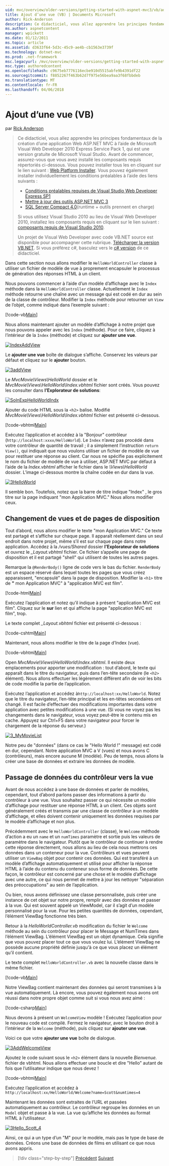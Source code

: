 ```yaml
---
uid: mvc/overview/older-versions/getting-started-with-aspnet-mvc3/vb/adding-a-view
title: Ajout d’une vue (VB) | Documents Microsoft
author: Rick-Anderson
description: Ce didacticiel, vous allez apprendre les principes fondamentaux de la création d’une application Web ASP.NET MVC à l’aide de Microsoft Visual Web Developer 2010 Express Service Pack 1, qui est en cours...
ms.author: aspnetcontent
manager: wpickett
ms.date: 01/12/2011
ms.topic: article
ms.assetid: d3633f64-5d3c-45c9-ae4b-cb1563e3739f
ms.technology: dotnet-mvc
ms.prod: .net-framework
msc.legacyurl: /mvc/overview/older-versions/getting-started-with-aspnet-mvc3/vb/adding-a-view
msc.type: authoredcontent
ms.openlocfilehash: c9675eb7776116ecbe910d5515abfe9b4391df22
ms.sourcegitcommit: f8852267f463b62d7f975e56bea9aa3f68fbbdeb
ms.translationtype: MT
ms.contentlocale: fr-FR
ms.lasthandoff: 04/06/2018
---
```

<a name="adding-a-view-vb"></a>Ajout d’une vue (VB)
====================
par [Rick Anderson](https://github.com/Rick-Anderson)

> Ce didacticiel, vous allez apprendre les principes fondamentaux de la création d’une application Web ASP.NET MVC à l’aide de Microsoft Visual Web Developer 2010 Express Service Pack 1, qui est une version gratuite de Microsoft Visual Studio. Avant de commencer, assurez-vous que vous avez installé les composants requis répertoriés ci-dessous. Vous pouvez installer tous les en cliquant sur le lien suivant : [Web Platform Installer](https://www.microsoft.com/web/gallery/install.aspx?appid=VWD2010SP1Pack). Vous pouvez également installer individuellement les conditions préalables à l’aide des liens suivants :
> 
> - [Conditions préalables requises de Visual Studio Web Developer Express SP1](https://www.microsoft.com/web/gallery/install.aspx?appid=VWD2010SP1Pack)
> - [Mettre à jour des outils ASP.NET MVC 3](https://www.microsoft.com/web/gallery/install.aspx?appsxml=&amp;appid=MVC3)
> - [SQL Server Compact 4.0](https://www.microsoft.com/web/gallery/install.aspx?appid=SQLCE;SQLCEVSTools_4_0)(runtime + outils prennent en charge)
> 
> Si vous utilisez Visual Studio 2010 au lieu de Visual Web Developer 2010, installez les composants requis en cliquant sur le lien suivant : [composants requis de Visual Studio 2010](https://www.microsoft.com/web/gallery/install.aspx?appsxml=&amp;appid=VS2010SP1Pack).
> 
> Un projet de Visual Web Developer avec code VB.NET source est disponible pour accompagner cette rubrique. [Télécharger la version VB.NET](https://code.msdn.microsoft.com/Introduction-to-MVC-3-10d1b098). Si vous préférez c#, basculez vers le [c# version](../cs/adding-a-view.md) de ce didacticiel.


Dans cette section nous allons modifier le `HelloWorldController` classe à utiliser un fichier de modèle de vue à proprement encapsuler le processus de génération des réponses HTML à un client.

Nous pouvons commencer à l’aide d’un modèle d’affichage avec le `Index` méthode dans la `HelloWorldController` classe. Actuellement le `Index` méthode retourne une chaîne avec un message qui est codé en dur au sein de la classe de contrôleur. Modifier la `Index` méthode pour retourner un `View` de l’objet, comme indiqué dans l’exemple suivant :

[!code-vb[Main](adding-a-view/samples/sample1.vb)]

Nous allons maintenant ajouter un modèle d’affichage à notre projet que nous pouvons appeler avec les `Index` (méthode). Pour ce faire, cliquez à l’intérieur de la `Index` (méthode) et cliquez sur **ajouter une vue**.

[![IndexAddView](adding-a-view/_static/image2.png "IndexAddView")](adding-a-view/_static/image1.png)

Le **ajouter une vue** boîte de dialogue s’affiche. Conservez les valeurs par défaut et cliquez sur le **ajouter** bouton.

[![3addView](adding-a-view/_static/image4.png "3addView")](adding-a-view/_static/image3.png)

Le *MvcMovie\Views\HelloWorld* dossier et le *MvcMovie\Views\HelloWorld\Index.vbhtml* fichier sont créés. Vous pouvez les consulter dans **l’Explorateur de solutions**:

[![SolnExpHelloWorldIndx](adding-a-view/_static/image6.png "SolnExpHelloWorldIndx")](adding-a-view/_static/image5.png)

Ajouter du code HTML sous la `<h2>` balise. Modifié *MvcMovie\Views\HelloWorld\Index.vbhtml* fichier est présenté ci-dessous.

[!code-vbhtml[Main](adding-a-view/samples/sample2.vbhtml)]

Exécutez l’application et accédez à la &quot;Bonjour&quot; contrôleur (`http://localhost:xxxx/HelloWorld`). Le `Index` n’avez pas procédé dans votre contrôleur de quantité de travail ; il a simplement l’instruction `return View()`, qui indiquait que nous voulons utiliser un fichier de modèle de vue pour restituer une réponse au client. Car nous ne spécifie pas explicitement le nom du fichier de modèle de vue à utiliser, ASP.NET MVC par défaut à l’aide de la *Index.vbhtml* afficher le fichier dans le *\Views\HelloWorld* dossier. L’image ci-dessous montre la chaîne codée en dur dans la vue.

[![3HelloWorld](adding-a-view/_static/image8.png "3HelloWorld")](adding-a-view/_static/image7.png)

Il semble bon. Toutefois, notez que la barre de titre indique &quot;Index&quot; , le gros titre sur la page indiquant &quot;mon Application MVC.&quot; Nous allons modifier ceux.

## <a name="changing-views-and-layout-pages"></a>Changement de vues et de pages de disposition

Tout d’abord, nous allons modifier le texte &quot;mon Application MVC.&quot; Ce texte est partagé et s’affiche sur chaque page. Il apparaît réellement dans un seul endroit dans notre projet, même s’il est sur chaque page dans notre application. Accédez à la */vues/Shared* dossier **l’Explorateur de solutions** et ouvrez le  *\_Layout.vbhtml* fichier. Ce fichier s’appelle une page de disposition et il est partagé &quot;shell&quot; qui utilisent de toutes les autres pages.

Remarque la `@RenderBody()` ligne de code vers le bas du fichier. `RenderBody` est un espace réservé dans lequel toutes les pages que vous créez apparaissent, &quot;encapsulé&quot; dans la page de disposition. Modifier la `<h1>` titre de **&quot;** mon Application MVC&quot; à &quot;application MVC est film&quot;.

[!code-html[Main](adding-a-view/samples/sample3.html)]

Exécutez l’application et notez qu’il indique à présent &quot;application MVC est film&quot;. Cliquez sur le **sur** lien et qui affiche la page &quot;application MVC est film&quot;, trop.

Le texte complet  *\_Layout.vbhtml* fichier est présenté ci-dessous :

[!code-cshtml[Main](adding-a-view/samples/sample4.cshtml)]

Maintenant, nous allons modifier le titre de la page d’Index (vue).

[!code-vbhtml[Main](adding-a-view/samples/sample5.vbhtml)]

Open *MvcMovie\Views\HelloWorld\Index.vbhtml*. Il existe deux emplacements pour apporter une modification : tout d’abord, le texte qui apparaît dans le titre du navigateur, puis dans l’en-tête secondaire (le `<h2>` élément). Nous allons effectuer les légèrement différent afin de voir les bits de code modifie la partie de l’application.

Exécutez l’application et accédez à`http://localhost:xx/HelloWorld`. Notez que le titre du navigateur, l’en-tête principal et les en-têtes secondaires ont changé. Il est facile d’effectuer des modifications importantes dans votre application avec petites modifications à une vue. (Si vous ne voyez pas les changements dans le navigateur, vous voyez peut-être le contenu mis en cache. Appuyez sur Ctrl+F5 dans votre navigateur pour forcer le chargement de la réponse du serveur.)

[![3_MyMovieList](adding-a-view/_static/image10.png "3_MyMovieList")](adding-a-view/_static/image9.png)

Notre peu de &quot;données&quot; (dans ce cas le &quot;Hello World !&quot; message) est codé en dur, cependant. Notre application MVC a V (vues) et nous avons C (contrôleurs), mais encore aucune M (modèle). Peu de temps, nous allons la créer une base de données et extraire les données de modèle.

## <a name="passing-data-from-the-controller-to-the-view"></a>Passage de données du contrôleur vers la vue

Avant de nous accédez à une base de données et parler de modèles, cependant, tout d’abord parlons passer des informations à partir du contrôleur à une vue. Vous souhaitez passer ce qui nécessite un modèle d’affichage pour restituer une réponse HTML à un client. Ces objets sont généralement créés et transmis par une classe de contrôleur à un modèle d’affichage, et elles doivent contenir uniquement les données requises par le modèle d’affichage et non plus.

Précédemment avec le `HelloWorldController` (classe), le `Welcome` méthode d’action a eu un `name` et un `numTimes` paramètre et sortie puis les valeurs de paramètre dans le navigateur. Plutôt que le contrôleur de continuer à rendre cette réponse directement, nous allons au lieu de cela nous mettrons ces données dans un conteneur pour la vue. Contrôleurs et vues peuvent utiliser un `ViewBag` objet pour contenir ces données. Qui est transféré à un modèle d’affichage automatiquement et utilisé pour afficher la réponse HTML à l’aide du contenu du conteneur sous forme de données. De cette façon, le contrôleur est concerné par une chose et le modèle d’affichage avec une autre, ce qui nous permet de mettre à jour les nettoyer &quot;séparation des préoccupations&quot; au sein de l’application.

Ou bien, nous avons définissez une classe personnalisée, puis créer une instance de cet objet sur notre propre, remplir avec des données et passer à la vue. Qui est souvent appelé un ViewModel, car il s’agit d’un modèle personnalisé pour la vue. Pour les petites quantités de données, cependant, l’élément ViewBag fonctionne très bien.

Retour à la *HelloWorldController.vb* modification du fichier le `Welcome` méthode au sein du contrôleur pour placer le Message et NumTimes dans l’élément ViewBag. L’élément ViewBag est un objet dynamique. Cela signifie que vous pouvez placer tout ce que vous voulez lui. L’élément ViewBag ne possède aucune propriété définie jusqu'à ce que vous placez un élément qu’il contient.

Le texte complet `HelloWorldController.vb` avec la nouvelle classe dans le même fichier.

[!code-vb[Main](adding-a-view/samples/sample6.vb)]

Notre ViewBag contient maintenant des données qui seront transmises à la vue automatiquement. Là encore, vous pouvez également nous avons ont réussi dans notre propre objet comme suit si vous nous avez aimé :

[!code-csharp[Main](adding-a-view/samples/sample7.cs)]

Nous devons à présent un `WelcomeView` modèle ! Exécutez l’application pour le nouveau code est compilé. Fermez le navigateur, avec le bouton droit à l’intérieur de la `Welcome` (méthode), puis cliquez sur **ajouter une vue**.

Voici ce que votre **ajouter une vue** boîte de dialogue.

[![3AddWelcomeView](adding-a-view/_static/image12.png "3AddWelcomeView")](adding-a-view/_static/image11.png)

Ajoutez le code suivant sous le `<h2>` élément dans la nouvelle <em>Bienvenue.</em> fichier de vbhtml. Nous allons effectuer une boucle et dire &quot;Hello&quot; autant de fois que l’utilisateur indique que nous devez !

[!code-vbhtml[Main](adding-a-view/samples/sample8.vbhtml)]

Exécutez l’application et accédez à `http://localhost:xx/HelloWorld/Welcome?name=Scott&numtimes=4`

Maintenant les données sont extraites de l’URL et passées automatiquement au contrôleur. Le contrôleur regroupe les données en un `Model` objet et passe à la vue. La vue qu’affiche les données au format HTML à l’utilisateur.

[![3Hello_Scott_4](adding-a-view/_static/image14.png "3Hello_Scott_4")](adding-a-view/_static/image13.png)

Ainsi, ce qui a un type d’un &quot;M&quot; pour le modèle, mais pas le type de base de données. Créons une base de données de films en utilisant ce que nous avons appris.

> [!div class="step-by-step"]
> [Précédent](adding-a-controller.md)
> [Suivant](adding-a-model.md)
